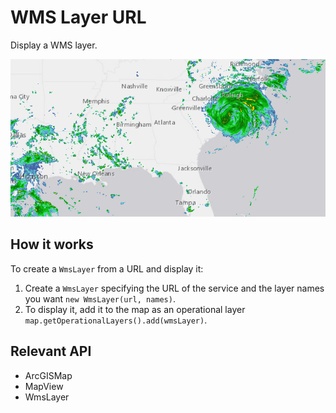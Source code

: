 # WMS Layer URL

Display a WMS layer.

![](WmsLayerUrl.png)

## How it works

To create a `WmsLayer` from a URL and display it:

1.  Create a `WmsLayer` specifying the URL of the service and the layer names you want `new WmsLayer(url, names)`.
2.  To display it, add it to the map as an operational layer `map.getOperationalLayers().add(wmsLayer)`.

## Relevant API

*   ArcGISMap
*   MapView
*   WmsLayer
